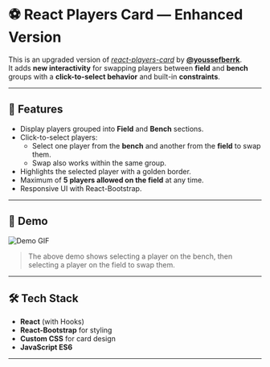 # ⚽ React Players Card — Enhanced Version

This is an upgraded version of [_react-players-card_](https://github.com/youssefberrk/react-players-card) by **[@youssefberrk](https://github.com/youssefberrk)**.  
It adds **new interactivity** for swapping players between **field** and **bench** groups with a **click-to-select behavior** and built-in **constraints**.

---

## 🚀 Features
- Display players grouped into **Field** and **Bench** sections.
- Click-to-select players:  
  - Select one player from the **bench** and another from the **field** to swap them.  
  - Swap also works within the same group.
- Highlights the selected player with a golden border.
- Maximum of **5 players allowed on the field** at any time.
- Responsive UI with React-Bootstrap.

---

## 📸 Demo

![Demo GIF](assets/demo-gif.gif)

> The above demo shows selecting a player on the bench, then selecting a player on the field to swap them.

---

## 🛠️ Tech Stack
- **React** (with Hooks)
- **React-Bootstrap** for styling
- **Custom CSS** for card design
- **JavaScript ES6**

---


